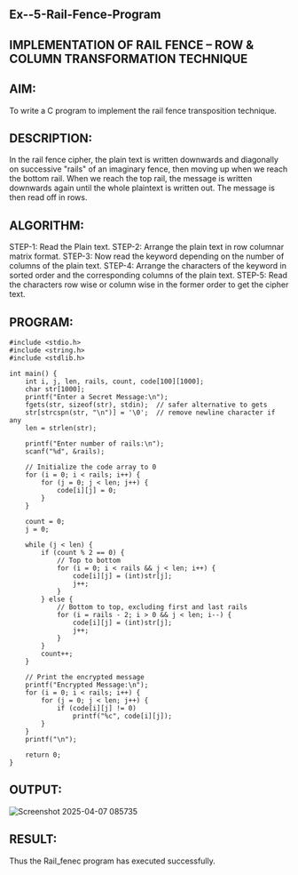 ## Ex--5-Rail-Fence-Program
## IMPLEMENTATION OF RAIL FENCE – ROW & COLUMN TRANSFORMATION TECHNIQUE

## AIM:
To write a C program to implement the rail fence transposition technique.

## DESCRIPTION:
In the rail fence cipher, the plain text is written downwards and diagonally on successive "rails" of an imaginary fence, then moving up when we reach the bottom rail. When we reach the top rail, the message is written downwards again until the whole plaintext is written out. The message is then read off in rows.

## ALGORITHM:
STEP-1: Read the Plain text. STEP-2: Arrange the plain text in row columnar matrix format. STEP-3: Now read the keyword depending on the number of columns of the plain text. STEP-4: Arrange the characters of the keyword in sorted order and the corresponding columns of the plain text. STEP-5: Read the characters row wise or column wise in the former order to get the cipher text.

## PROGRAM:
```
#include <stdio.h>
#include <string.h>
#include <stdlib.h>

int main() {
    int i, j, len, rails, count, code[100][1000];
    char str[1000];
    printf("Enter a Secret Message:\n");
    fgets(str, sizeof(str), stdin);  // safer alternative to gets
    str[strcspn(str, "\n")] = '\0';  // remove newline character if any
    len = strlen(str);

    printf("Enter number of rails:\n");
    scanf("%d", &rails);

    // Initialize the code array to 0
    for (i = 0; i < rails; i++) {
        for (j = 0; j < len; j++) {
            code[i][j] = 0;
        }
    }

    count = 0;
    j = 0;

    while (j < len) {
        if (count % 2 == 0) {
            // Top to bottom
            for (i = 0; i < rails && j < len; i++) {
                code[i][j] = (int)str[j];
                j++;
            }
        } else {
            // Bottom to top, excluding first and last rails
            for (i = rails - 2; i > 0 && j < len; i--) {
                code[i][j] = (int)str[j];
                j++;
            }
        }
        count++;
    }

    // Print the encrypted message
    printf("Encrypted Message:\n");
    for (i = 0; i < rails; i++) {
        for (j = 0; j < len; j++) {
            if (code[i][j] != 0)
                printf("%c", code[i][j]);
        }
    }
    printf("\n");

    return 0;
}

```
## OUTPUT:
![Screenshot 2025-04-07 085735](https://github.com/user-attachments/assets/c9f6858b-cc59-4b24-ba8f-71dfde9a0684)

## RESULT:
Thus the Rail_fenec program has executed successfully.
